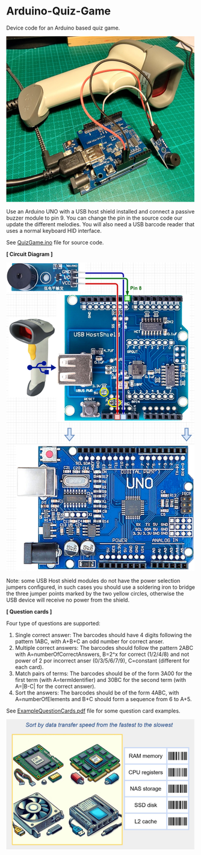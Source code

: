 # Arduino-Quiz-Game
Device code for an Arduino based quiz game.

<img src="img/Barcode1.jpg" width="500">

Use an Arduino UNO with a USB host shield installed and connect a passive buzzer module to pin 9.
You can change the pin in the source code our update the different melodies.
You will also need a USB barcode reader that uses a normal keyboard HID interface.

See [QuizGame.ino](QuizGame.ino) file for source code.

**[ Circuit Diagram ]**

<img src="img/ArduinoScannerCircuit.jpg" width="500">

Note: some USB Host shield modules do not have the power selection jumpers configured, in such cases you should use a soldering iron to bridge the three jumper points marked by the two yellow circles, otherwise the USB device will receive no power from the shield.

**[ Question cards ]**

Four type of questions are supported:
1. Single correct answer: The barcodes should have 4 digits following the pattern 1ABC, with A+B+C an odd number for correct anser.
2. Multiple correct answers: The barcodes should follow the pattern 2ABC with A=numberOfCorrectAnswers, B=2^x for correct (1/2/4/8) and not power of 2 por incorrect anser (0/3/5/6/7/9), C=constant (different for each card).
3. Match pairs of terms: The barcodes should be of the form 3A00 for the first term (with A=termIdentifier) and 30BC for the second term (with A=|B-C| for the correct answer).
4. Sort the answers: The barcodes should be of the form 4ABC, with A=numberOfElements and B+C should form a sequence from 6 to A+5.

See [ExampleQuestionCards.pdf](ExampleQuestionCards.pdf) file for some question card examples.

<a href="ExampleQuestionCards.pdf"><img src="img/ExampleSortCard.jpg" width="500"></a>
